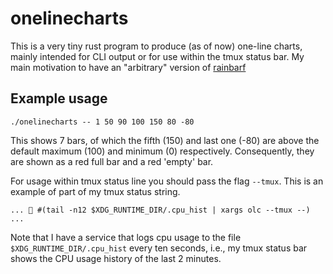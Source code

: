 # onelinecharts

This is a very tiny rust program to produce (as of now) one-line charts, mainly intended for CLI output or for use within the tmux status bar. My main motivation to have an "arbitrary" version of [rainbarf](https://github.com/creaktive/rainbarf)

## Example usage

`./onelinecharts -- 1 50 90 100 150 80 -80`

This shows 7 bars, of which the fifth (150) and last one (-80) are above the default maximum (100) and minimum (0) respectively. Consequently, they are shown as a red full bar and a red 'empty' bar.

For usage within tmux status line you should pass the flag `--tmux`.
This is an example of part of my tmux status string.

`...  #(tail -n12 $XDG_RUNTIME_DIR/.cpu_hist | xargs olc --tmux --) ...`

Note that I have a service that logs cpu usage to the file `$XDG_RUNTIME_DIR/.cpu_hist` every ten seconds, i.e., my tmux status bar shows the CPU usage history of the last 2 minutes.

